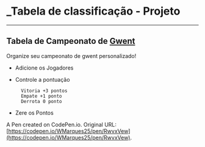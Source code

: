 # _Tabela de classificação - Projeto

-----------------------------------

## Tabela de Campeonato de [Gwent](https://www.playgwent.com/pt-BR)

Organize seu campeonato de gwent personalizado!

- Adicione os Jogadores
- Controle a pontuação

        Vitoria +3 pontos
        Empate +1 ponto
        Derrota 0 ponto

- Zere os Pontos

A Pen created on CodePen.io. Original URL: [https://codepen.io/WMarques25/pen/RwvxVew](https://codepen.io/WMarques25/pen/RwvxVew).
